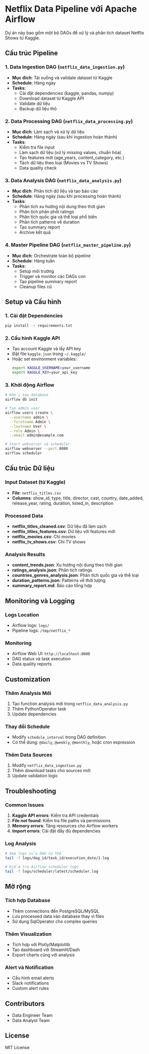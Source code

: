 # Netflix Data Pipeline với Apache Airflow

Dự án này bao gồm một bộ DAGs để xử lý và phân tích dataset Netflix Shows từ Kaggle.

## Cấu trúc Pipeline

### 1. Data Ingestion DAG (`netflix_data_ingestion.py`)
- **Mục đích**: Tải xuống và validate dataset từ Kaggle
- **Schedule**: Hàng ngày
- **Tasks**:
  - Cài đặt dependencies (kaggle, pandas, numpy)
  - Download dataset từ Kaggle API
  - Validate dữ liệu
  - Backup dữ liệu thô

### 2. Data Processing DAG (`netflix_data_processing.py`)
- **Mục đích**: Làm sạch và xử lý dữ liệu
- **Schedule**: Hàng ngày (sau khi ingestion hoàn thành)
- **Tasks**:
  - Kiểm tra file input
  - Làm sạch dữ liệu (xử lý missing values, chuẩn hóa)
  - Tạo features mới (age_years, content_category, etc.)
  - Tách dữ liệu theo loại (Movies vs TV Shows)
  - Data quality check

### 3. Data Analysis DAG (`netflix_data_analysis.py`)
- **Mục đích**: Phân tích dữ liệu và tạo báo cáo
- **Schedule**: Hàng ngày (sau khi processing hoàn thành)
- **Tasks**:
  - Phân tích xu hướng nội dung theo thời gian
  - Phân tích phân phối ratings
  - Phân tích quốc gia và thể loại phổ biến
  - Phân tích patterns về duration
  - Tạo summary report
  - Archive kết quả

### 4. Master Pipeline DAG (`netflix_master_pipeline.py`)
- **Mục đích**: Orchestrate toàn bộ pipeline
- **Schedule**: Hàng tuần
- **Tasks**:
  - Setup môi trường
  - Trigger và monitor các DAGs con
  - Tạo pipeline summary report
  - Cleanup files cũ

## Setup và Cấu hình

### 1. Cài đặt Dependencies
```bash
pip install -r requirements.txt
```

### 2. Cấu hình Kaggle API
- Tạo account Kaggle và lấy API key
- Đặt file `kaggle.json` trong `~/.kaggle/`
- Hoặc set environment variables:
  ```bash
  export KAGGLE_USERNAME=your_username
  export KAGGLE_KEY=your_api_key
  ```

### 3. Khởi động Airflow
```bash
# Khởi tạo database
airflow db init

# Tạo admin user
airflow users create \
  --username admin \
  --firstname Admin \
  --lastname User \
  --role Admin \
  --email admin@example.com

# Start webserver và scheduler
airflow webserver --port 8080
airflow scheduler
```

## Cấu trúc Dữ liệu

### Input Dataset (từ Kaggle)
- **File**: `netflix_titles.csv`
- **Columns**: show_id, type, title, director, cast, country, date_added, release_year, rating, duration, listed_in, description

### Processed Data
- **netflix_titles_cleaned.csv**: Dữ liệu đã làm sạch
- **netflix_titles_features.csv**: Dữ liệu với features mới
- **netflix_movies.csv**: Chỉ movies
- **netflix_tv_shows.csv**: Chỉ TV shows

### Analysis Results
- **content_trends.json**: Xu hướng nội dung theo thời gian
- **ratings_analysis.json**: Phân tích ratings
- **countries_genres_analysis.json**: Phân tích quốc gia và thể loại
- **duration_patterns.json**: Patterns về thời lượng
- **summary_report.md**: Báo cáo tổng hợp

## Monitoring và Logging

### Logs Location
- Airflow logs: `logs/`
- Pipeline logs: `/tmp/netflix_*`

### Monitoring
- Airflow Web UI: `http://localhost:8080`
- DAG status và task execution
- Data quality reports

## Customization

### Thêm Analysis Mới
1. Tạo function analysis mới trong `netflix_data_analysis.py`
2. Thêm PythonOperator task
3. Update dependencies

### Thay đổi Schedule
- Modify `schedule_interval` trong DAG definition
- Có thể dùng: `@daily`, `@weekly`, `@monthly`, hoặc cron expression

### Thêm Data Sources
1. Modify `netflix_data_ingestion.py`
2. Thêm download tasks cho sources mới
3. Update validation logic

## Troubleshooting

### Common Issues
1. **Kaggle API errors**: Kiểm tra API credentials
2. **File not found**: Kiểm tra file paths và permissions
3. **Memory errors**: Tăng resources cho Airflow workers
4. **Import errors**: Cài đặt đầy đủ dependencies

### Log Analysis
```bash
# Xem logs của DAG cụ thể
tail -f logs/dag_id/task_id/execution_date/1.log

# Kiểm tra Airflow scheduler logs
tail -f logs/scheduler/latest/scheduler.log
```

## Mở rộng

### Tích hợp Database
- Thêm connections đến PostgreSQL/MySQL
- Lưu processed data vào database thay vì files
- Sử dụng SqlOperator cho complex queries

### Thêm Visualization
- Tích hợp với Plotly/Matplotlib
- Tạo dashboard với Streamlit/Dash
- Export charts cùng với analysis

### Alert và Notification
- Cấu hình email alerts
- Slack notifications
- Custom alert rules

## Contributors
- Data Engineer Team
- Data Analyst Team

## License
MIT License
